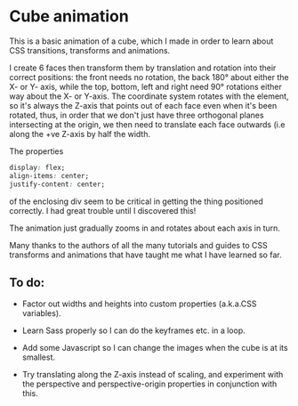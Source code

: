 # Cube animation

This is a basic animation of a cube, which I made in order to learn about CSS transitions, transforms and animations.

I create 6 faces then transform them by translation and rotation into their correct positions:  the front needs no rotation, the back 180° about either the X- or Y- axis, while the top, bottom, left and right need 90° rotations either way about the X- or Y-axis.   The coordinate system rotates with the element, so it's always the Z-axis that points out of each face even when it's been rotated, thus, in order that we don't just have three orthogonal planes intersecting at the origin, we then need to translate each face outwards (i.e along the +ve Z-axis by half the width.

The properties

```css
display: flex;
align-items: center;
justify-content: center;
```
of the enclosing div seem to be critical in getting the thing positioned correctly.   I had great trouble until I discovered this!

The animation just gradually zooms in and rotates about each axis in turn.

Many thanks to the authors of all the many tutorials and guides to CSS transforms and animations that have taught me what I have learned so far.

## To do:

- Factor out widths and heights into custom properties (a.k.a.CSS variables).

- Learn Sass properly so I can do the keyframes etc. in a loop.

- Add some Javascript so I can change the images when the cube is at its smallest.

- Try translating along the Z-axis instead of scaling, and experiment with the perspective and perspective-origin properties in conjunction with this.
